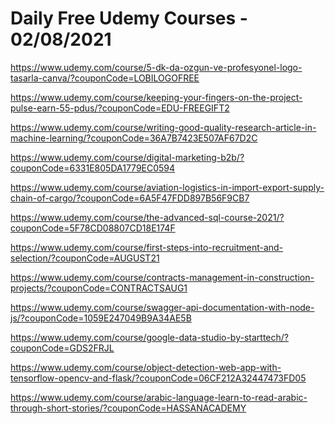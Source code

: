 # Daily Free Udemy Courses - 02/08/2021

https://www.udemy.com/course/5-dk-da-ozgun-ve-profesyonel-logo-tasarla-canva/?couponCode=LOBILOGOFREE
https://www.udemy.com/course/keeping-your-fingers-on-the-project-pulse-earn-55-pdus/?couponCode=EDU-FREEGIFT2
https://www.udemy.com/course/writing-good-quality-research-article-in-machine-learning/?couponCode=36A7B7423E507AF67D2C
https://www.udemy.com/course/digital-marketing-b2b/?couponCode=6331E805DA1779EC0594
https://www.udemy.com/course/aviation-logistics-in-import-export-supply-chain-of-cargo/?couponCode=6A5F47FDD897B56F9CB7
https://www.udemy.com/course/the-advanced-sql-course-2021/?couponCode=5F78CD08807CD18E174F
https://www.udemy.com/course/first-steps-into-recruitment-and-selection/?couponCode=AUGUST21
https://www.udemy.com/course/contracts-management-in-construction-projects/?couponCode=CONTRACTSAUG1
https://www.udemy.com/course/swagger-api-documentation-with-node-js/?couponCode=1059E247049B9A34AE5B
https://www.udemy.com/course/google-data-studio-by-starttech/?couponCode=GDS2FRJL
https://www.udemy.com/course/object-detection-web-app-with-tensorflow-opencv-and-flask/?couponCode=06CF212A32447473FD05
https://www.udemy.com/course/arabic-language-learn-to-read-arabic-through-short-stories/?couponCode=HASSANACADEMY

